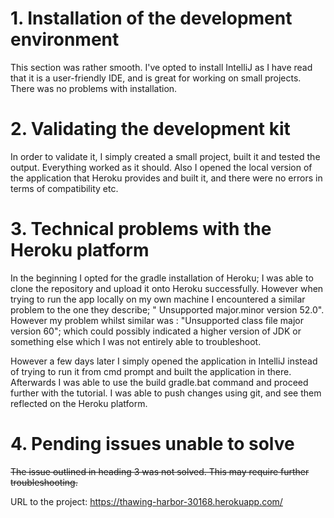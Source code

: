 # 1. Installation of the development environment

This section was rather smooth. I've opted to install IntelliJ as I have read that it is a user-friendly IDE, and is great for working on small projects. There was no problems  with installation.
  
  
# 2. Validating the development kit 
   
   In order to validate it, I simply created a small project, built it and tested the output. Everything worked as it should. Also I opened the local version of the application that Heroku provides and built it, and there were no errors in terms of compatibility etc.
   
   
 # 3. Technical problems with the Heroku platform
 
 In the beginning I opted for the gradle installation of Heroku; I was able to clone the repository and upload it onto Heroku successfully. However when trying to run the app locally on my own machine I encountered a similar problem to the one they describe; " Unsupported major.minor version 52.0". However my problem whilst similar was : "Unsupported class file major version 60"; which could possibly indicated a higher version of JDK or something else which I was not entirely able to troubleshoot.
 
 However a few days later I simply opened the application in IntelliJ instead of trying to run it from cmd prompt and built the application in there. Afterwards I was able to use the build gradle.bat command and proceed further with the tutorial. I was able to push changes using git, and see them reflected on the Heroku platform.
 
 # 4. Pending issues unable to solve
 
~~The issue outlined in heading 3 was not solved. This may require further troubleshooting.~~

 
URL to the project: https://thawing-harbor-30168.herokuapp.com/
   
  
  
  
  
